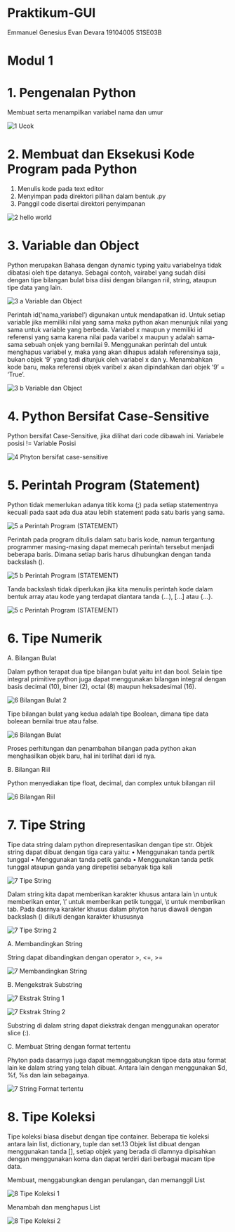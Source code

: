 # Praktikum-GUI
Emmanuel Genesius Evan Devara
19104005
S1SE03B

# Modul 1
# 1. Pengenalan Python
Membuat serta menampilkan variabel nama dan umur

![1  Ucok](https://user-images.githubusercontent.com/72756374/115144986-ae424e00-a079-11eb-9a26-1c860a0ab6b7.png)

# 2. Membuat dan Eksekusi Kode Program pada Python
1. Menulis kode pada text editor
2. Menyimpan pada direktori pilihan dalam bentuk .py
3. Panggil code disertai direktori penyimpanan

![2  hello world](https://user-images.githubusercontent.com/72756374/115145278-f01fc400-a07a-11eb-911a-54c6b8462800.png)

# 3. Variable dan Object
Python merupakan Bahasa dengan dynamic typing yaitu variabelnya tidak dibatasi oleh tipe datanya. Sebagai contoh, vairabel yang sudah diisi dengan tipe bilangan bulat bisa 
diisi dengan bilangan riil, string, ataupun tipe data yang lain.

![3  a  Variable dan Object](https://user-images.githubusercontent.com/72756374/115145465-e185dc80-a07b-11eb-884c-cd658a8ecbdf.png)

Perintah id(‘nama_variabel’) digunakan untuk mendapatkan id. Untuk setiap variable jika memiliki nilai yang sama maka python akan menunjuk nilai yang sama untuk variable yang berbeda. Variabel x maupun y memiliki id referensi yang sama karena nilai pada varibel x maupun y adalah sama-sama sebuah onjek yang bernilai 9. Menggunakan perintah del untuk menghapus variabel y, maka yang akan dihapus adalah referensinya saja, bukan objek ‘9’ yang tadi ditunjuk oleh variabel x dan y. Menambahkan kode baru, maka referensi objek varibel x akan dipindahkan dari objek ‘9’ = ‘True’.

![3  b  Variable dan Object](https://user-images.githubusercontent.com/72756374/115145545-4a6d5480-a07c-11eb-8c3b-ad04259ed10f.png)

# 4. Python Bersifat Case-Sensitive
Python bersifat Case-Sensitive, jika dilihat dari code dibawah ini. 
Variabele posisi != Variable Posisi

![4  Phyton bersifat case-sensitive](https://user-images.githubusercontent.com/72756374/115145720-2eb67e00-a07d-11eb-96fe-41c095f028a5.png)

# 5. Perintah Program (Statement)
Python tidak memerlukan adanya titik koma (;) pada setiap statementnya kecuali pada saat ada dua atau lebih statement pada satu baris yang sama.

![5  a  Perintah Program (STATEMENT)](https://user-images.githubusercontent.com/72756374/115146445-bf428d80-a080-11eb-8c6f-85aa878013da.png)

Perintah pada program ditulis dalam satu baris kode, namun tergantung programmer masing-masing dapat memecah perintah tersebut menjadi beberapa baris. Dimana setiap baris harus dihubungkan dengan tanda backslash (\).

![5  b  Perintah Program (STATEMENT)](https://user-images.githubusercontent.com/72756374/115146511-03359280-a081-11eb-91a9-96a6889f4fe3.png)

Tanda backslash tidak diperlukan jika kita menulis perintah kode dalam bentuk array atau kode yang terdapat diantara tanda (…), […] atau {…}.

![5  c  Perintah Program (STATEMENT)](https://user-images.githubusercontent.com/72756374/115146537-18122600-a081-11eb-97c4-652d74bed1ca.png)

# 6. Tipe Numerik
A. Bilangan Bulat

Dalam python terapat dua tipe bilangan bulat yaitu int dan bool. Selain tipe integral primitive python juga dapat menggunakan bilangan integral dengan basis decimal (10), biner (2), octal (8) maupun heksadesimal (16).

![6  Bilangan Bulat 2](https://user-images.githubusercontent.com/72756374/115146616-7212eb80-a081-11eb-8a5e-2e28612b70bf.png)


Tipe bilangan bulat yang kedua adalah tipe Boolean, dimana tipe data boleean bernilai true atau false.

![6  Bilangan Bulat](https://user-images.githubusercontent.com/72756374/115146598-5f98b200-a081-11eb-8579-e65492e6a6d8.png)

Proses perhitungan dan penambahan bilangan pada python akan menghasilkan objek baru, hal ini terlihat dari id nya.

B. Bilangan Riil

Python menyediakan tipe float, decimal, dan complex untuk bilangan riil

![6  Bilangan Riil](https://user-images.githubusercontent.com/72756374/115146729-ed749d00-a081-11eb-84b3-2938140a79a2.png)

# 7. Tipe String
Tipe data string dalam python direpresentasikan dengan tipe str. Objek string dapat 
dibuat dengan tiga cara yaitu:
• Menggunakan tanda pertik tunggal
• Menggunakan tanda petik ganda
• Menggunakan tanda petik tunggal ataupun ganda yang direpetisi sebanyak tiga 
kali

![7  Tipe String](https://user-images.githubusercontent.com/72756374/115147075-79d38f80-a083-11eb-8a34-e975ea7f75a1.png)

Dalam string kita dapat memberikan karakter khusus antara lain \n untuk memberikan enter, \’ untuk memberikan petik tunggal, \t untuk memberikan tab. Pada 
dasrnya karakter khusus dalam phyton harus diawali dengan backslash (\) diikuti dengan karakter khususnya

![7  Tipe String 2](https://user-images.githubusercontent.com/72756374/115147168-e8185200-a083-11eb-9de9-a2524bd27263.png)

A. Membandingkan String

String dapat dibandingkan dengan operator >, <=, >=

![7  Membandingkan String](https://user-images.githubusercontent.com/72756374/115147206-0f6f1f00-a084-11eb-9b52-9d2eff7ce0bd.png)

B. Mengekstrak Substring

![7  Ekstrak String 1](https://user-images.githubusercontent.com/72756374/115147223-33326500-a084-11eb-828e-43698cfb660f.png)

![7  Ekstrak String 2](https://user-images.githubusercontent.com/72756374/115147234-41808100-a084-11eb-92e1-079e686fa02c.png)

Substring di dalam string dapat diekstrak dengan menggunakan operator slice (:).

C. Membuat String dengan format tertentu

Phyton pada dasarnya juga dapat memnggabungkan tipoe data atau format lain ke dalam string yang telah dibuat. Antara lain dengan menggunakan $d, %f, %s dan lain 
sebagainya. 

![7  String Format tertentu](https://user-images.githubusercontent.com/72756374/115147259-637a0380-a084-11eb-9ce9-a3da1fa88cd1.png)

# 8. Tipe Koleksi
Tipe koleksi biasa disebut dengan tipe container. Beberapa tie koleksi antara lain list, dictionary, tuple dan set.13 Objek list dibuat dengan menggunakan tanda [], setiap objek yang berada di dlamnya dipisahkan dengan menggunakan koma dan dapat terdiri dari berbagai macam tipe data.

Membuat, menggabungkan dengan perulangan, dan memanggil List

![8  Tipe Koleksi 1](https://user-images.githubusercontent.com/72756374/115147430-22ceba00-a085-11eb-9a45-dd025594eb08.png)

Menambah dan menghapus List

![8  Tipe Koleksi 2](https://user-images.githubusercontent.com/72756374/115147444-2eba7c00-a085-11eb-8038-884798c1b1ac.png)




